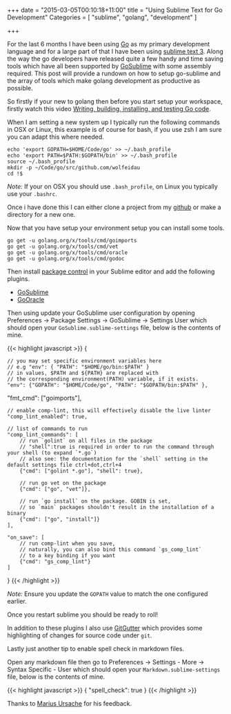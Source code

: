 +++
date = "2015-03-05T00:10:18+11:00"
title = "Using Sublime Text for Go Development"
Categories = [ "sublime", "golang", "development" ]

+++

For the last 6 months I have been using [Go](http://golang.org) as my primary development language and for a large part of that I have been using [sublime text 3](http://www.sublimetext.com/3). Along the way the go developers have released quite a few handy and time saving tools which have all been supported by [GoSublime](https://github.com/DisposaBoy/GoSublime) with some assembly required. This post will provide a rundown on how to setup go-sublime and the array of tools which make golang development as productive as possible.

So firstly if your new to golang then before you start setup your workspace, firstly watch this video [Writing, building, installing, and testing Go code](https://www.youtube.com/watch?v=XCsL89YtqCs).

When I am setting a new system up I typically run the following commands in OSX or Linux, this example is of course for bash, if you use zsh I am sure you can adapt this where needed. 

```
echo 'export GOPATH=$HOME/Code/go' >> ~/.bash_profile
echo 'export PATH=$PATH:$GOPATH/bin' >> ~/.bash_profile 
source ~/.bash_profile
mkdir -p ~/Code/go/src/github.com/wolfeidau
cd !$
```

*Note:* If your on OSX you should use `.bash_profile`, on Linux you typically use your `.bashrc`.

Once i have done this I can either clone a project from my [github](https://github.com) or make a directory for a new one.

Now that you have setup your environment setup you can install some tools.

```
go get -u golang.org/x/tools/cmd/goimports
go get -u golang.org/x/tools/cmd/vet
go get -u golang.org/x/tools/cmd/oracle
go get -u golang.org/x/tools/cmd/godoc
```

Then install [package control](https://packagecontrol.io/installation) in your Sublime editor and add the following plugins.

* [GoSublime](https://github.com/DisposaBoy/GoSublime)
* [GoOracle](https://github.com/waigani/GoOracle)

Then using update your GoSublime user configuration by opening Preferences -> Package Settings -> GoSublime -> Settings User which should open your `GoSublime.sublime-settings` file, below is the contents of mine.

{{< highlight javascript >}}
{

	// you may set specific environment variables here
	// e.g "env": { "PATH": "$HOME/go/bin:$PATH" }
	// in values, $PATH and ${PATH} are replaced with
	// the corresponding environment(PATH) variable, if it exists.
	"env": {"GOPATH": "$HOME/Code/go", "PATH": "$GOPATH/bin:$PATH" },

  "fmt_cmd": ["goimports"],

	// enable comp-lint, this will effectively disable the live linter
	"comp_lint_enabled": true,

	// list of commands to run
	"comp_lint_commands": [
	    // run `golint` on all files in the package
	    // "shell":true is required in order to run the command through your shell (to expand `*.go`)
	    // also see: the documentation for the `shell` setting in the default settings file ctrl+dot,ctrl+4
	    {"cmd": ["golint *.go"], "shell": true},

	    // run go vet on the package
	    {"cmd": ["go", "vet"]},

	    // run `go install` on the package. GOBIN is set,
	    // so `main` packages shouldn't result in the installation of a binary
	    {"cmd": ["go", "install"]}
	],

	"on_save": [
	    // run comp-lint when you save,
	    // naturally, you can also bind this command `gs_comp_lint`
	    // to a key binding if you want
	    {"cmd": "gs_comp_lint"}
	]
}
{{< /highlight >}}

_Note:_ Ensure you update the `GOPATH` value to match the one configured earlier.

Once you restart sublime you should be ready to roll!

In addition to these plugins I also use [GitGutter](https://github.com/jisaacks/GitGutter) which provides some highlighting of changes for source code under `git`.

Lastly just another tip to enable spell check in markdown files.

Open any markdown file then go to Preferences -> Settings - More -> Syntax Specific - User which should open your `Markdown.sublime-settings` file, below is the contents of mine.

{{< highlight javascript >}}
{
  "spell_check": true
}
{{< /highlight >}}

Thanks to [Marius Ursache](https://twitter.com/bamse) for his feedback.